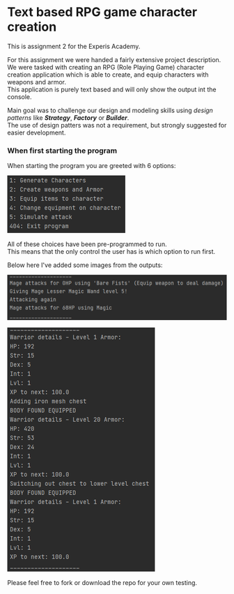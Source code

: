 # Text based RPG game character creation

This is assignment 2 for the Experis Academy.

For this assignment we were handed a fairly extensive project description.  
We were tasked with creating an RPG (Role Playing Game) character creation application which is able to create, and equip characters with weapons and armor.  
This application is purely text based and will only show the output int the console.  

Main goal was to challenge our design and modeling skills using *design patterns* like ***Strategy***, ***Factory*** or ***Builder***.  
The use of design patters was not a requirement, but strongly suggested for easier development.  

### When first starting the program
When starting the program you are greeted with 6 options:

![Options for program](ScreenShots/OptionSelection.png)

All of these choices have been pre-programmed to run.  
This means that the only control the user has is which option to run first.  

Below here I've added some images from the outputs:

![Option 5](ScreenShots/Option5.png)  

![Option 4](ScreenShots/Option4.png)

Please feel free to fork or download the repo for your own testing.